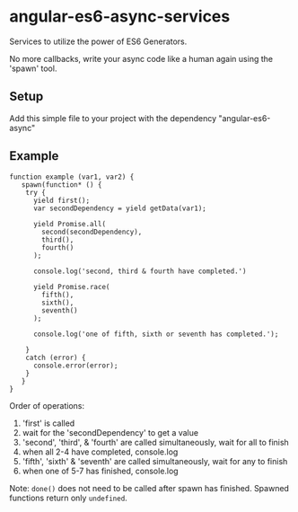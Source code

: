 # angular-es6-async-services
Services to utilize the power of ES6 Generators. 

No more callbacks, write your async code like a human again using the 'spawn' tool. 

## Setup
Add this simple file to your project with the dependency "angular-es6-async"

## Example

```
function example (var1, var2) {
   spawn(function* () {
    try {
      yield first();
      var secondDependency = yield getData(var1);
      
      yield Promise.all(
        second(secondDependency),
        third(),
        fourth()
      );
      
      console.log('second, third & fourth have completed.')
      
      yield Promise.race(
        fifth(),
        sixth(),
        seventh()
      );
      
      console.log('one of fifth, sixth or seventh has completed.');
      
    }
    catch (error) {
      console.error(error);
    }
   }
}
```
  Order of operations:
   1. 'first' is called
   2. wait for the 'secondDependency' to get a value
   3. 'second', 'third', & 'fourth' are called simultaneously, wait for all to finish
   4. when all 2-4 have completed, console.log
   5. 'fifth', 'sixth' & 'seventh' are called simultaneously, wait for any to finish
   6. when one of 5-7 has finished, console.log

Note: `done()` does not need to be called after spawn has finished. Spawned functions return only `undefined`.
